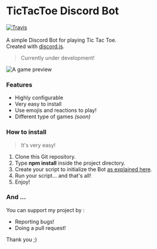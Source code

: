 # TicTacToe Discord Bot
[![Travis](https://img.shields.io/travis/utarwyn/discord-tictactoe.svg)](https://travis-ci.org/utarwyn/discord-tictactoe) \
\
A simple Discord Bot for playing Tic Tac Toe.\
Created with [discord.js](https://github.com/hydrabolt/discord.js/).

> Currently under development!

![A game preview](https://i.gyazo.com/781322bad31493fdaa61c3c8011f46dd.gif)

### Features
- Highly configurable
- Very easy to install
- Use emojis and reactions to play!
- Different type of games *(soon)*

### How to install

> It's very easy!

1. Clone this Git repository.
2. Type **npm install** inside the project directory.
3. Create your script to initialize the Bot [as explained here](https://github.com/utarwyn/discord-tictactoe/wiki/How-to-use-the-Bot's-API-%3F).
4. Run your script... and that's all!
5. Enjoy!


### And ...

You can support my project by :
- Reporting bugs!
- Doing a pull request!

Thank you ;)